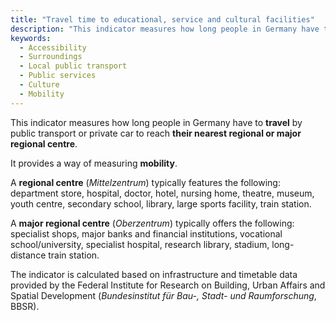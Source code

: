 ```yaml
---
title: "Travel time to educational, service and cultural facilities"
description: "This indicator measures how long people in Germany have to travel by public transport or private car to reach their nearest regional or major regional centre."
keywords:
  - Accessibility
  - Surroundings
  - Local public transport
  - Public services 
  - Culture
  - Mobility
---
```


<!-- Prologue start -->

This indicator measures how long people in Germany have to **travel** by public transport or private car to reach **their nearest regional or major regional centre**.

It provides a way of measuring **mobility**.

A **regional centre** (*Mittelzentrum*) typically features the following: department store, hospital, doctor, hotel, nursing home, theatre, museum, youth centre, secondary school, library, large sports facility, train station.

A **major regional centre** (*Oberzentrum*) typically offers the following: specialist shops, major banks and financial institutions, vocational school/university, specialist hospital, research library, stadium, long-distance train station. 

The indicator is calculated based on infrastructure and timetable data provided by the Federal Institute for Research on Building, Urban Affairs and Spatial Development (*Bundesinstitut für Bau-, Stadt- und Raumforschung*, BBSR).


<!-- Prologue end -->

<!--ChartList-->
 
